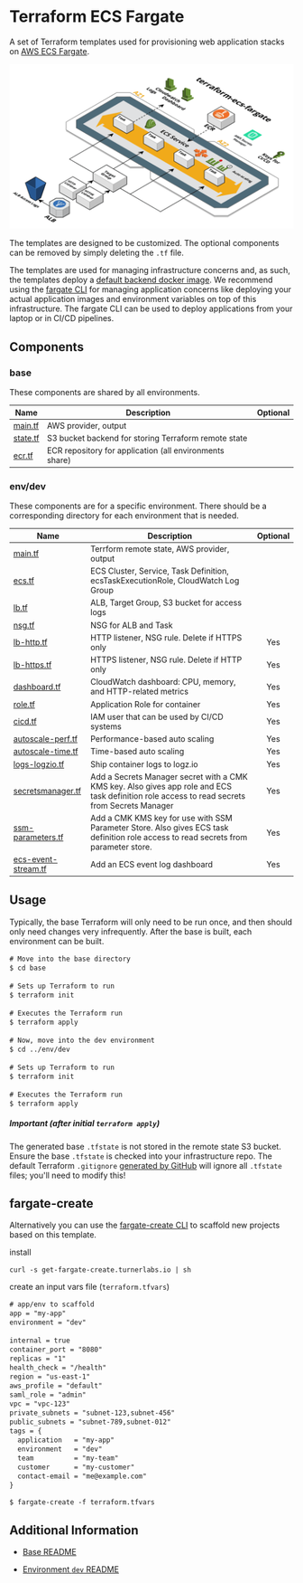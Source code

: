 # Terraform ECS Fargate

A set of Terraform templates used for provisioning web application stacks on [AWS ECS Fargate][fargate].

![diagram](diagram.png)

The templates are designed to be customized.  The optional components can be removed by simply deleting the `.tf` file.

The templates are used for managing infrastructure concerns and, as such, the templates deploy a [default backend docker image](env/dev/ecs.tf#L26).  We recommend using the [fargate CLI](https://github.com/turnerlabs/fargate) for managing application concerns like deploying your actual application images and environment variables on top of this infrastructure.  The fargate CLI can be used to deploy applications from your laptop or in CI/CD pipelines.

## Components

### base

These components are shared by all environments.

| Name | Description | Optional |
|------|-------------|:---:|
| [main.tf][bm] | AWS provider, output |  |
| [state.tf][bs] | S3 bucket backend for storing Terraform remote state  |  |
| [ecr.tf][be] | ECR repository for application (all environments share)  |  ||

### env/dev

These components are for a specific environment. There should be a corresponding directory for each environment
that is needed.

| Name | Description | Optional |
|------|-------------|:----:|
| [main.tf][edm] | Terrform remote state, AWS provider, output |  |
| [ecs.tf][ede] | ECS Cluster, Service, Task Definition, ecsTaskExecutionRole, CloudWatch Log Group |  |
| [lb.tf][edl] | ALB, Target Group, S3 bucket for access logs  |  |
| [nsg.tf][edn] | NSG for ALB and Task |  |
| [lb-http.tf][edlhttp] | HTTP listener, NSG rule. Delete if HTTPS only | Yes |
| [lb-https.tf][edlhttps] | HTTPS listener, NSG rule. Delete if HTTP only | Yes |
| [dashboard.tf][edd] | CloudWatch dashboard: CPU, memory, and HTTP-related metrics | Yes |
| [role.tf][edr] | Application Role for container | Yes |
| [cicd.tf][edc] | IAM user that can be used by CI/CD systems | Yes |
| [autoscale-perf.tf][edap] | Performance-based auto scaling | Yes |
| [autoscale-time.tf][edat] | Time-based auto scaling | Yes |
| [logs-logzio.tf][edll] | Ship container logs to logz.io | Yes |
| [secretsmanager.tf][edsm] | Add a Secrets Manager secret with a CMK KMS key. Also gives app role and ECS task definition role access to read secrets from Secrets Manager | Yes |
| [ssm-parameters.tf][ssm] | Add a CMK KMS key for use with SSM Parameter Store. Also gives ECS task definition role access to read secrets from parameter store. | Yes |
| [ecs-event-stream.tf][ees] | Add an ECS event log dashboard | Yes |


## Usage

Typically, the base Terraform will only need to be run once, and then should only
need changes very infrequently. After the base is built, each environment can be built.

```
# Move into the base directory
$ cd base

# Sets up Terraform to run
$ terraform init

# Executes the Terraform run
$ terraform apply

# Now, move into the dev environment
$ cd ../env/dev

# Sets up Terraform to run
$ terraform init

# Executes the Terraform run
$ terraform apply
```

##### Important (after initial `terraform apply`)

The generated base `.tfstate` is not stored in the remote state S3 bucket. Ensure the base `.tfstate` is checked into your infrastructure repo. The default Terraform `.gitignore` [generated by GitHub](https://github.com/github/gitignore/blob/master/Terraform.gitignore) will ignore all `.tfstate` files; you'll need to modify this!

## fargate-create

Alternatively you can use the [fargate-create CLI](https://github.com/turnerlabs/fargate-create) to scaffold new projects based on this template.

install
```shell
curl -s get-fargate-create.turnerlabs.io | sh
```

create an input vars file (`terraform.tfvars`)
```hcl
# app/env to scaffold
app = "my-app"
environment = "dev"

internal = true
container_port = "8080"
replicas = "1"
health_check = "/health"
region = "us-east-1"
aws_profile = "default"
saml_role = "admin"
vpc = "vpc-123"
private_subnets = "subnet-123,subnet-456"
public_subnets = "subnet-789,subnet-012"
tags = {
  application   = "my-app"
  environment   = "dev"
  team          = "my-team"
  customer      = "my-customer"
  contact-email = "me@example.com"
}
```

```shell
$ fargate-create -f terraform.tfvars
```


## Additional Information

+ [Base README][base]

+ [Environment `dev` README][env-dev]



[fargate]: https://aws.amazon.com/fargate/
[bm]: ./base/main.tf
[bs]: ./base/state.tf
[be]: ./base/ecr.tf
[edm]: ./env/dev/main.tf
[ede]: ./env/dev/ecs.tf
[edl]: ./env/dev/lb.tf
[edn]: ./env/dev/nsg.tf
[edlhttp]: ./env/dev/lb-http.tf
[edlhttps]: ./env/dev/lb-https.tf
[edd]: ./env/dev/dashboard.tf
[edr]: ./env/dev/role.tf
[edc]: ./env/dev/cicd.tf
[edap]: ./env/dev/autoscale-perf.tf
[edat]: ./env/dev/autoscale-time.tf
[edll]: ./env/dev/logs-logzio.tf
[edsm]: ./env/dev/secretsmanager.tf
[ssm]: ./env/dev/ssm-parameters.tf
[ees]: ./env/dev/ecs-event-stream.tf
[base]: ./base/README.md
[env-dev]: ./env/dev/README.md
